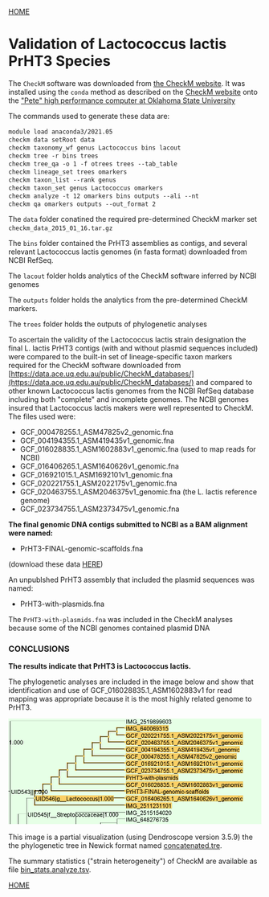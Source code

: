 ---
---
[HOME](/README.md)


# Validation of Lactococcus lactis PrHT3 Species

The `CheckM` software was downloaded from  [the CheckM website](https://ecogenomics.github.io/CheckM/). It was installed using
the `conda` method as described on the [CheckM website](https://github.com/Ecogenomics/CheckM/wiki/Installation#how-to-install-checkm) onto the ["Pete" high performance computer at
Oklahoma State University](https://hpcc.okstate.edu/)

The commands used to generate these data are:
```
module load anaconda3/2021.05
checkm data setRoot data
checkm taxonomy_wf genus Lactococcus bins lacout
checkm tree -r bins trees
checkm tree_qa -o 1 -f otrees trees --tab_table
checkm lineage_set trees omarkers
checkm taxon_list --rank genus
checkm taxon_set genus Lactococcus omarkers
checkm analyze -t 12 omarkers bins outputs --ali --nt
checkm qa omarkers outputs --out_format 2
```
The `data` folder conatined the required pre-determined CheckM marker set `checkm_data_2015_01_16.tar.gz`

The `bins` folder contained the PrHT3 assemblies as contigs, and several 
relevant Lactococcus lactis genomes (in fasta format) downloaded from NCBI RefSeq.

The `lacout` folder holds analytics of the CheckM software inferred by NCBI
genomes

The `outputs` folder holds the analytics from the pre-determined CheckM markers.  

The `trees` folder holds the outputs of phylogenetic analyses

To ascertain the validity of the Lactococcus lactis strain designation
the final L. lactis PrHT3 contigs (with and without plasmid sequences included)
were compared to the built-in set of lineage-specific taxon markers required for the 
CheckM software downloaded from [https://data.ace.uq.edu.au/public/CheckM_databases/](https://data.ace.uq.edu.au/public/CheckM_databases/) 
and compared to other known Lactococcus lactis genomes from the 
NCBI RefSeq database including both "complete" and incomplete genomes. 
The NCBI genomes insured that Lactococcus lactis makers were well represented to CheckM.
The files used were:
- GCF_000478255.1_ASM47825v2_genomic.fna
- GCF_004194355.1_ASM419435v1_genomic.fna
- GCF_016028835.1_ASM1602883v1_genomic.fna (used to map reads for NCBI)
- GCF_016406265.1_ASM1640626v1_genomic.fna
- GCF_016921015.1_ASM1692101v1_genomic.fna
- GCF_020221755.1_ASM2022175v1_genomic.fna
- GCF_020463755.1_ASM2046375v1_genomic.fna (the L. lactis reference genome)
- GCF_023734755.1_ASM2373475v1_genomic.fna


**The final genomic DNA contigs submitted to NCBI as a BAM alignment were named:**
- PrHT3-FINAL-genomic-scaffolds.fna 

(download these data [HERE](/files/PrHT3-FINAL-genomic-scaffolds.fna))

An unpublshed PrHT3 assembly that included the plasmid sequences was named:
- PrHT3-with-plasmids.fna  

The `PrHT3-with-plasmids.fna` was included in the CheckM analyses because some of the NCBI genomes contained plasmid DNA

### CONCLUSIONS ###

**The results indicate that PrHT3 is Lactococcus lactis.** 

The phylogenetic analyses are included in the image below and show that identification
and use of GCF_016028835.1_ASM1602883v1 for read mapping was appropriate because it 
is the most highly related genome to PrHT3.

![PhyloLac.png](/img/PhyLoLac.png)

This image is a partial visualization (using Dendroscope version 3.5.9) the the phylogenetic tree in Newick format named [concatenated.tre](/files/concatenated.tre). 

The summary statistics ("strain heterogeneity") of CheckM are available as file [bin_stats.analyze.tsv](/files/bin_stats.analyze.tsv). 

[HOME](/README.md)
